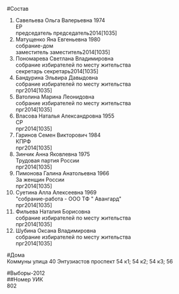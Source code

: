 #Состав  
1. Савельева Ольга Валерьевна 1974  
    ЕР  
    председатель председатель2014[1035]  
2. Матущенко Яна Евгеньевна 1980  
    собрание-дом  
    заместитель заместитель2014[1035]  
3. Пономарева Светлана Владимировна  
    собрание избирателей по месту жительства  
    секретарь секретарь2014[1035]  
4. Бандурина Эльвира Давыдовна  
    собрание избирателей по месту жительства  
    прг2014[1035]  
5. Ватолина Марина Леонидовна  
    собрание избирателей по месту жительства  
    прг2014[1035]  
6. Власова Наталья Александровна 1955  
    СР  
    прг2014[1035]  
7. Гаринов Семен Викторович 1984  
    КПРФ  
    прг2014[1035]  
8. Зинчик Анна Яковлевна 1975  
    Трудовая партия России  
    прг2014[1035]  
9. Пимонова Галина Анатольевна 1966  
    За женщин России  
    прг2014[1035]  
10. Суетина Алла Алексеевна 1969  
    "собрание-работа - ООО ТФ " Авангард"  
    прг2014[1035]  
11. Фильева Наталия Борисовна  
    собрание избирателей по месту жительства  
    прг2014[1035]  
12. Шубина Оксана Владимировна  
    собрание избирателей по месту жительства  
    прг2014[1035]  
  
#Дома  
Коммуны улица 40 Энтузиастов проспект 54 к1; 54 к2; 54 к3; 56  
  
#Выборы-2012  
##Номер УИК  
802  
